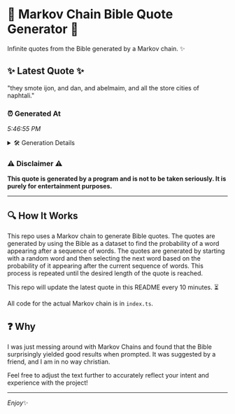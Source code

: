 # 📖 Markov Chain Bible Quote Generator 📖

Infinite quotes from the Bible generated by a Markov chain. ✨

## ✨ Latest Quote ✨
"they smote ijon, and dan, and abelmaim, and all the store cities of naphtali."

### ⏰ Generated At
*5:46:55 PM*

<details>
    <summary>🛠️ Generation Details</summary>
    <p>
        <strong>🌱 Seed:</strong> they<br>
        <strong>🔄 Iterations:</strong> 13<br>
        <strong>📜 Context History:</strong><br>[ they ]: smote<br>[ they, smote ]: ijon,<br>[ they, smote, ijon, ]: and<br>[ they, smote, ijon,, and ]: dan,<br>[ they, smote, ijon,, and, dan, ]: and<br>[ they, smote, ijon,, and, dan,, and ]: abelmaim,<br>[ smote, ijon,, and, dan,, and, abelmaim, ]: and<br>[ ijon,, and, dan,, and, abelmaim,, and ]: all<br>[ and, dan,, and, abelmaim,, and, all ]: the<br>[ dan,, and, abelmaim,, and, all, the ]: store<br>[ and, abelmaim,, and, all, the, store ]: cities<br>[ abelmaim,, and, all, the, store, cities ]: of<br>[ and, all, the, store, cities, of ]: naphtali.<br>
    </p>
</details>

### ⚠️ Disclaimer ⚠️
**This quote is generated by a program and is not to be taken seriously. It is purely for entertainment purposes.**

---

## 🔍 How It Works

This repo uses a Markov chain to generate Bible quotes. The quotes are generated by using the Bible as a dataset to find the probability of a word appearing after a sequence of words. The quotes are generated by starting with a random word and then selecting the next word based on the probability of it appearing after the current sequence of words. This process is repeated until the desired length of the quote is reached.

This repo will update the latest quote in this README every 10 minutes. ⏳

All code for the actual Markov chain is in `index.ts`.

## ❓ Why

I was just messing around with Markov Chains and found that the Bible surprisingly yielded good results when prompted. 
It was suggested by a friend, and I am in no way christian.

Feel free to adjust the text further to accurately reflect your intent and experience with the project!

---

*Enjoy*✨

